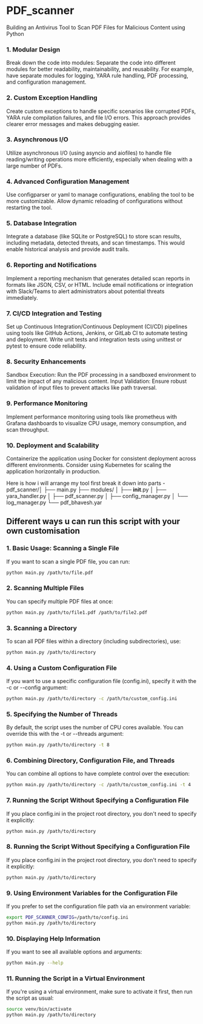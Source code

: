 # PDF_scanner
Building an Antivirus Tool to Scan PDF Files for Malicious Content using Python 

### 1. Modular Design
Break down the code into modules: Separate the code into different modules for better readability, maintainability, and reusability. For example, have separate modules for logging, YARA rule handling, PDF processing, and configuration management.
### 2. Custom Exception Handling
Create custom exceptions to handle specific scenarios like corrupted PDFs, YARA rule compilation failures, and file I/O errors. This approach provides clearer error messages and makes debugging easier.
### 3. Asynchronous I/O
Utilize asynchronous I/O (using asyncio and aiofiles) to handle file reading/writing operations more efficiently, especially when dealing with a large number of PDFs.
### 4. Advanced Configuration Management
Use configparser or yaml to manage configurations, enabling the tool to be more customizable.
Allow dynamic reloading of configurations without restarting the tool.
### 5. Database Integration
Integrate a database (like SQLite or PostgreSQL) to store scan results, including metadata, detected threats, and scan timestamps.
This would enable historical analysis and provide audit trails.
### 6. Reporting and Notifications
Implement a reporting mechanism that generates detailed scan reports in formats like JSON, CSV, or HTML.
Include email notifications or integration with Slack/Teams to alert administrators about potential threats immediately.
### 7. CI/CD Integration and Testing
Set up Continuous Integration/Continuous Deployment (CI/CD) pipelines using tools like GitHub Actions, Jenkins, or GitLab CI to automate testing and deployment.
Write unit tests and integration tests using unittest or pytest to ensure code reliability.
### 8. Security Enhancements
Sandbox Execution: Run the PDF processing in a sandboxed environment to limit the impact of any malicious content.
Input Validation: Ensure robust validation of input files to prevent attacks like path traversal.
### 9. Performance Monitoring
Implement performance monitoring using tools like prometheus with Grafana dashboards to visualize CPU usage, memory consumption, and scan throughput.
### 10. Deployment and Scalability
Containerize the application using Docker for consistent deployment across different environments.
Consider using Kubernetes for scaling the application horizontally in production.


Here is how i will arrange my tool first break it down into parts -
pdf_scanner/│
         ├── main.py 
         ├── modules/ 
         │ 	├── __init__.py │ 
├── yara_handler.py │
 ├── pdf_scanner.py │
 ├── config_manager.py │ 
 └── log_manager.py 
         └── pdf_bhavesh.yar 
 

## Different ways u can run this script with your own customisation
### 1. Basic Usage: Scanning a Single File
If you want to scan a single PDF file, you can run:

```bash 
python main.py /path/to/file.pdf
```

### 2. Scanning Multiple Files
You can specify multiple PDF files at once:

```bash 
python main.py /path/to/file1.pdf /path/to/file2.pdf
```

### 3. Scanning a Directory
To scan all PDF files within a directory (including subdirectories), use:

```bash
python main.py /path/to/directory
```

### 4. Using a Custom Configuration File
If you want to use a specific configuration file (config.ini), specify it with the -c or --config argument:

```bash
python main.py /path/to/directory -c /path/to/custom_config.ini
```

### 5. Specifying the Number of Threads
By default, the script uses the number of CPU cores available. You can override this with the -t or --threads argument:

```bash 
python main.py /path/to/directory -t 8
```

### 6. Combining Directory, Configuration File, and Threads
You can combine all options to have complete control over the execution:

```bash 
python main.py /path/to/directory -c /path/to/custom_config.ini -t 4
```

### 7. Running the Script Without Specifying a Configuration File
If you place config.ini in the project root directory, you don't need to specify it explicitly:

```bash
python main.py /path/to/directory
```

### 8. Running the Script Without Specifying a Configuration File
If you place config.ini in the project root directory, you don't need to specify it explicitly:

```bash 
python main.py /path/to/directory
```

### 9. Using Environment Variables for the Configuration File
If you prefer to set the configuration file path via an environment variable:

```bash
export PDF_SCANNER_CONFIG=/path/to/config.ini
python main.py /path/to/directory
```

### 10. Displaying Help Information
If you want to see all available options and arguments:

```bash 
python main.py --help
```

### 11. Running the Script in a Virtual Environment
If you're using a virtual environment, make sure to activate it first, then run the script as usual:

```bash
source venv/bin/activate
python main.py /path/to/directory
```

